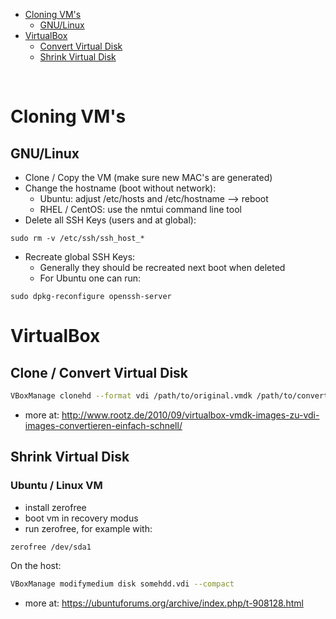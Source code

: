 - [Cloning VM's](#cloning-vms)
  - [GNU/Linux](#gnulinux)
- [VirtualBox](#virtualbox)
  - [Convert Virtual Disk](#clone--convert-virtual-disk)
  - [Shrink Virtual Disk](#shrink-virtual-disk)

<br>

# Cloning VM's

## GNU/Linux

- Clone / Copy the VM (make sure new MAC's are generated)
- Change the hostname (boot without network):
  - Ubuntu: adjust /etc/hosts and /etc/hostname --> reboot
  - RHEL / CentOS: use the nmtui command line tool
- Delete all SSH Keys (users and at global):

```
sudo rm -v /etc/ssh/ssh_host_*
```

- Recreate global SSH Keys:
  - Generally they should be recreated next boot when deleted
  - For Ubuntu one can run:

```
sudo dpkg-reconfigure openssh-server
```

# VirtualBox

## Clone / Convert Virtual Disk

```bash
VBoxManage clonehd --format vdi /path/to/original.vmdk /path/to/converted.vdi
```

- more at: http://www.rootz.de/2010/09/virtualbox-vmdk-images-zu-vdi-images-convertieren-einfach-schnell/

## Shrink Virtual Disk

### Ubuntu / Linux VM

- install zerofree
- boot vm in recovery modus
- run zerofree, for example with:

```bash
zerofree /dev/sda1
```

On the host:

```bash
VBoxManage modifymedium disk somehdd.vdi --compact
```

- more at: https://ubuntuforums.org/archive/index.php/t-908128.html
